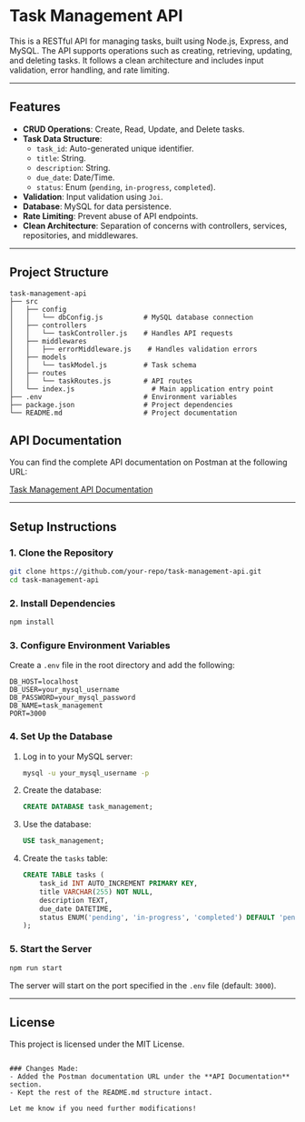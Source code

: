 # Task Management API

This is a RESTful API for managing tasks, built using Node.js, Express, and MySQL. The API supports operations such as creating, retrieving, updating, and deleting tasks. It follows a clean architecture and includes input validation, error handling, and rate limiting.

---

## Features

- **CRUD Operations**: Create, Read, Update, and Delete tasks.
- **Task Data Structure**:
  - `task_id`: Auto-generated unique identifier.
  - `title`: String.
  - `description`: String.
  - `due_date`: Date/Time.
  - `status`: Enum (`pending`, `in-progress`, `completed`).
- **Validation**: Input validation using `Joi`.
- **Database**: MySQL for data persistence.
- **Rate Limiting**: Prevent abuse of API endpoints.
- **Clean Architecture**: Separation of concerns with controllers, services, repositories, and middlewares.

---

## Project Structure

```
task-management-api
├── src
│   ├── config
│   │   └── dbConfig.js          # MySQL database connection
│   ├── controllers
│   │   └── taskController.js    # Handles API requests
│   ├── middlewares
│   │   ├── errorMiddleware.js    # Handles validation errors
│   ├── models
│   │   └── taskModel.js         # Task schema 
│   ├── routes
│   │   └── taskRoutes.js        # API routes
│   └── index.js                   # Main application entry point
├── .env                         # Environment variables
├── package.json                 # Project dependencies
└── README.md                    # Project documentation
```


## API Documentation

You can find the complete API documentation on Postman at the following URL:

[Task Management API Documentation](https://documenter.getpostman.com/view/19622729/2sB2cPiQA9)

---

## Setup Instructions

### 1. Clone the Repository
```bash
git clone https://github.com/your-repo/task-management-api.git
cd task-management-api
```

### 2. Install Dependencies
```bash
npm install
```

### 3. Configure Environment Variables
Create a `.env` file in the root directory and add the following:
```env
DB_HOST=localhost
DB_USER=your_mysql_username
DB_PASSWORD=your_mysql_password
DB_NAME=task_management
PORT=3000
```

### 4. Set Up the Database
1. Log in to your MySQL server:
   ```bash
   mysql -u your_mysql_username -p
   ```
2. Create the database:
   ```sql
   CREATE DATABASE task_management;
   ```
3. Use the database:
   ```sql
   USE task_management;
   ```
4. Create the `tasks` table:
   ```sql
   CREATE TABLE tasks (
       task_id INT AUTO_INCREMENT PRIMARY KEY,
       title VARCHAR(255) NOT NULL,
       description TEXT,
       due_date DATETIME,
       status ENUM('pending', 'in-progress', 'completed') DEFAULT 'pending'
   );
   ```

### 5. Start the Server
```bash
npm run start
```

The server will start on the port specified in the `.env` file (default: `3000`).

---

## License
This project is licensed under the MIT License.
```

### Changes Made:
- Added the Postman documentation URL under the **API Documentation** section.
- Kept the rest of the README.md structure intact.

Let me know if you need further modifications!
